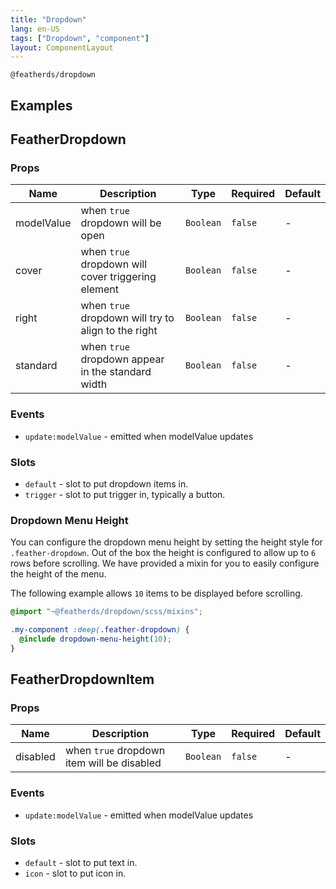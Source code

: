 ```yaml
---
title: "Dropdown"
lang: en-US
tags: ["Dropdown", "component"]
layout: ComponentLayout
---
```


`@featherds/dropdown`

## Examples

<Dropdown-Examples />

## FeatherDropdown

### Props

| Name       | Description                                         | Type      | Required | Default |
| ---------- | --------------------------------------------------- | --------- | -------- | ------- |
| modelValue | when `true` dropdown will be open                   | `Boolean` | `false`  | -       |
| cover      | when `true` dropdown will cover triggering element  | `Boolean` | `false`  | -       |
| right      | when `true` dropdown will try to align to the right | `Boolean` | `false`  | -       |
| standard   | when `true` dropdown appear in the standard width   | `Boolean` | `false`  | -       |

### Events

- `update:modelValue` - emitted when modelValue updates

### Slots

- `default` - slot to put dropdown items in.
- `trigger` - slot to put trigger in, typically a button.

### Dropdown Menu Height

You can configure the dropdown menu height by setting the height style for `.feather-dropdown`. Out of the box the height is configured to allow up to `6` rows before scrolling. We have provided a mixin for you to easily configure the height of the menu.

The following example allows `10` items to be displayed before scrolling.

```scss
@import "~@featherds/dropdown/scss/mixins";

.my-component :deep(.feather-dropdown) {
  @include dropdown-menu-height(10);
}
```

## FeatherDropdownItem

### Props

| Name     | Description                                | Type      | Required | Default |
| -------- | ------------------------------------------ | --------- | -------- | ------- |
| disabled | when `true` dropdown item will be disabled | `Boolean` | `false`  | -       |

### Events

- `update:modelValue` - emitted when modelValue updates

### Slots

- `default` - slot to put text in.
- `icon` - slot to put icon in.
